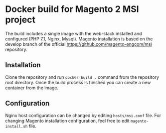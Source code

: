# Docker build for Magento 2 MSI project
The build includes a single image with the web-stack installed and configured (PHP 7.1, Nginx, Mysql). Magento installation is based on the develop branch of the official https://github.com/magento-engcom/msi repository.

## Installation
Clone the repository and run `docker build .` command from the repository root directory. Once the build process is finished you can create a new container from the image.

## Configuration
Nginx host configuration can be changed by editing `hosts/msi.conf` file. For changing Magento installation configuration, feel free to edit `magento-install.sh` file.
